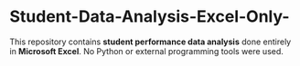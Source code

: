 # Student-Data-Analysis-Excel-Only-
This repository contains **student performance data analysis** done entirely in **Microsoft Excel**.   No Python or external programming tools were used.
